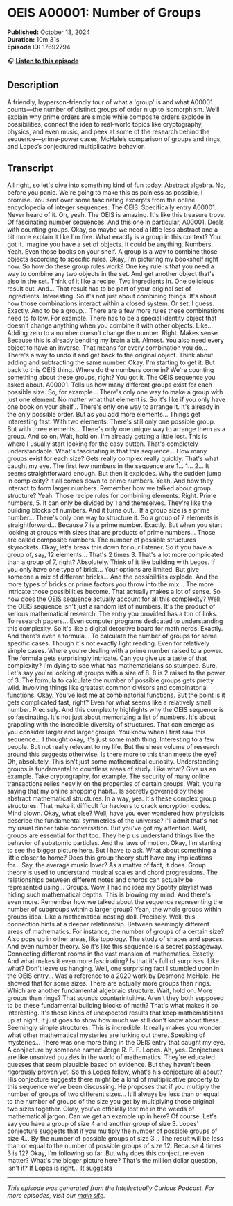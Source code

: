 # OEIS A00001: Number of Groups

**Published:** October 13, 2024  
**Duration:** 10m 31s  
**Episode ID:** 17692794

🎧 **[Listen to this episode](https://intellectuallycurious.buzzsprout.com/2529712/episodes/17692794-oeis-a00001-number-of-groups)**

## Description

A friendly, layperson-friendly tour of what a 'group' is and what A00001 counts—the number of distinct groups of order n up to isomorphism. We’ll explain why prime orders are simple while composite orders explode in possibilities, connect the idea to real-world topics like cryptography, physics, and even music, and peek at some of the research behind the sequence—prime-power cases, McHale’s comparison of groups and rings, and Lopes’s conjectured multiplicative behavior.

## Transcript

All right, so let's dive into something kind of fun today. Abstract algebra. No, before you panic. We're going to make this as painless as possible, I promise. You sent over some fascinating excerpts from the online encyclopedia of integer sequences. The OEIS. Specifically entry A00001. Never heard of it. Oh, yeah. The OEIS is amazing. It's like this treasure trove. Of fascinating number sequences. And this one in particular, A00001. Deals with counting groups. Okay, so maybe we need a little less abstract and a bit more explain it like I'm five. What exactly is a group in this context? You got it. Imagine you have a set of objects. It could be anything. Numbers. Yeah. Even those books on your shelf. A group is a way to combine those objects according to specific rules. Okay, I'm picturing my bookshelf right now. So how do these group rules work? One key rule is that you need a way to combine any two objects in the set. And get another object that's also in the set. Think of it like a recipe. Two ingredients in. One delicious result out. And... That result has to be part of your original set of ingredients. Interesting. So it's not just about combining things. It's about how those combinations interact within a closed system. Or set, I guess. Exactly. And to be a group... There are a few more rules these combinations need to follow. For example. There has to be a special identity object that doesn't change anything when you combine it with other objects. Like... Adding zero to a number doesn't change the number. Right. Makes sense. Because this is already bending my brain a bit. Almost. You also need every object to have an inverse. That means for every combination you do... There's a way to undo it and get back to the original object. Think about adding and subtracting the same number. Okay. I'm starting to get it. But back to this OEIS thing. Where do the numbers come in? We're counting something about these groups, right? You got it. The OEIS sequence you asked about. A00001. Tells us how many different groups exist for each possible size. So, for example... There's only one way to make a group with just one element. No matter what that element is. So it's like if you only have one book on your shelf... There's only one way to arrange it. It's already in the only possible order. But as you add more elements... Things get interesting fast. With two elements. There's still only one possible group. But with three elements... There's only one unique way to arrange them as a group. And so on. Wait, hold on. I'm already getting a little lost. This is where I usually start looking for the easy button. That's completely understandable. What's fascinating is that this sequence... How many groups exist for each size? Gets really complex really quickly. That's what caught my eye. The first few numbers in the sequence are 1... 1... 2... It seems straightforward enough. But then it explodes. Why the sudden jump in complexity? It all comes down to prime numbers. Yeah. And how they interact to form larger numbers. Remember how we talked about group structure? Yeah. Those recipe rules for combining elements. Right. Prime numbers, 5. It can only be divided by 1 and themselves. They're like the building blocks of numbers. And it turns out... If a group size is a prime number... There's only one way to structure it. So a group of 7 elements is straightforward... Because 7 is a prime number. Exactly. But when you start looking at groups with sizes that are products of prime numbers... Those are called composite numbers. The number of possible structures skyrockets. Okay, let's break this down for our listener. So if you have a group of, say, 12 elements... That's 2 times 3. That's a lot more complicated than a group of 7, right? Absolutely. Think of it like building with Legos. If you only have one type of brick... Your options are limited. But give someone a mix of different bricks... And the possibilities explode. And the more types of bricks or prime factors you throw into the mix... The more intricate those possibilities become. That actually makes a lot of sense. So how does the OEIS sequence actually account for all this complexity? Well, the OEIS sequence isn't just a random list of numbers. It's the product of serious mathematical research. The entry you provided has a ton of links. To research papers... Even computer programs dedicated to understanding this complexity. So it's like a digital detective board for math nerds. Exactly. And there's even a formula... To calculate the number of groups for some specific cases. Though it's not exactly light reading. Even for relatively simple cases. Where you're dealing with a prime number raised to a power. The formula gets surprisingly intricate. Can you give us a taste of that complexity? I'm dying to see what has mathematicians so stumped. Sure. Let's say you're looking at groups with a size of 8. 8 is 2 raised to the power of 3. The formula to calculate the number of possible groups gets pretty wild. Involving things like greatest common divisors and combinatorial functions. Okay. You've lost me at combinatorial functions. But the point is it gets complicated fast, right? Even for what seems like a relatively small number. Precisely. And this complexity highlights why the OEIS sequence is so fascinating. It's not just about memorizing a list of numbers. It's about grappling with the incredible diversity of structures. That can emerge as you consider larger and larger groups. You know when I first saw this sequence... I thought okay, it's just some math thing. Interesting to a few people. But not really relevant to my life. But the sheer volume of research around this suggests otherwise. Is there more to this than meets the eye? Oh, absolutely. This isn't just some mathematical curiosity. Understanding groups is fundamental to countless areas of study. Like what? Give us an example. Take cryptography, for example. The security of many online transactions relies heavily on the properties of certain groups. Wait, you're saying that my online shopping habit... Is secretly governed by these abstract mathematical structures. In a way, yes. It's these complex group structures. That make it difficult for hackers to crack encryption codes. Mind blown. Okay, what else? Well, have you ever wondered how physicists describe the fundamental symmetries of the universe? I'll admit that's not my usual dinner table conversation. But you've got my attention. Well, groups are essential for that too. They help us understand things like the behavior of subatomic particles. And the laws of motion. Okay, I'm starting to see the bigger picture here. But I have to ask. What about something a little closer to home? Does this group theory stuff have any implications for... Say, the average music lover? As a matter of fact, it does. Group theory is used to understand musical scales and chord progressions. The relationships between different notes and chords can actually be represented using... Groups. Wow, I had no idea my Spotify playlist was hiding such mathematical depths. This is blowing my mind. And there's even more. Remember how we talked about the sequence representing the number of subgroups within a larger group? Yeah, the whole groups within groups idea. Like a mathematical nesting doll. Precisely. Well, this connection hints at a deeper relationship. Between seemingly different areas of mathematics. For instance, the number of groups of a certain size? Also pops up in other areas, like topology. The study of shapes and spaces. And even number theory. So it's like this sequence is a secret passageway. Connecting different rooms in the vast mansion of mathematics. Exactly. And what makes it even more fascinating? Is that it's full of surprises. Like what? Don't leave us hanging. Well, one surprising fact I stumbled upon in the OEIS entry... Was a reference to a 2020 work by Desmond McHale. He showed that for some sizes. There are actually more groups than rings. Which are another fundamental algebraic structure. Wait, hold on. More groups than rings? That sounds counterintuitive. Aren't they both supposed to be these fundamental building blocks of math? That's what makes it so interesting. It's these kinds of unexpected results that keep mathematicians up at night. It just goes to show how much we still don't know about these... Seemingly simple structures. This is incredible. It really makes you wonder what other mathematical mysteries are lurking out there. Speaking of mysteries... There was one more thing in the OEIS entry that caught my eye. A conjecture by someone named Jorge R. F. F. Lopes. Ah, yes. Conjectures are like unsolved puzzles in the world of mathematics. They're educated guesses that seem plausible based on evidence. But they haven't been rigorously proven yet. So this Lopes fellow, what's his conjecture all about? His conjecture suggests there might be a kind of multiplicative property to this sequence we've been discussing. He proposes that if you multiply the number of groups of two different sizes... It'll always be less than or equal to the number of groups of the size you get by multiplying those original two sizes together. Okay, you've officially lost me in the weeds of mathematical jargon. Can we get an example up in here? Of course. Let's say you have a group of size 4 and another group of size 3. Lopes' conjecture suggests that if you multiply the number of possible groups of size 4... By the number of possible groups of size 3... The result will be less than or equal to the number of possible groups of size 12. Because 4 times 3 is 12? Okay, I'm following so far. But why does this conjecture even matter? What's the bigger picture here? That's the million dollar question, isn't it? If Lopes is right... It suggests

---
*This episode was generated from the Intellectually Curious Podcast. For more episodes, visit our [main site](https://intellectuallycurious.buzzsprout.com).*
